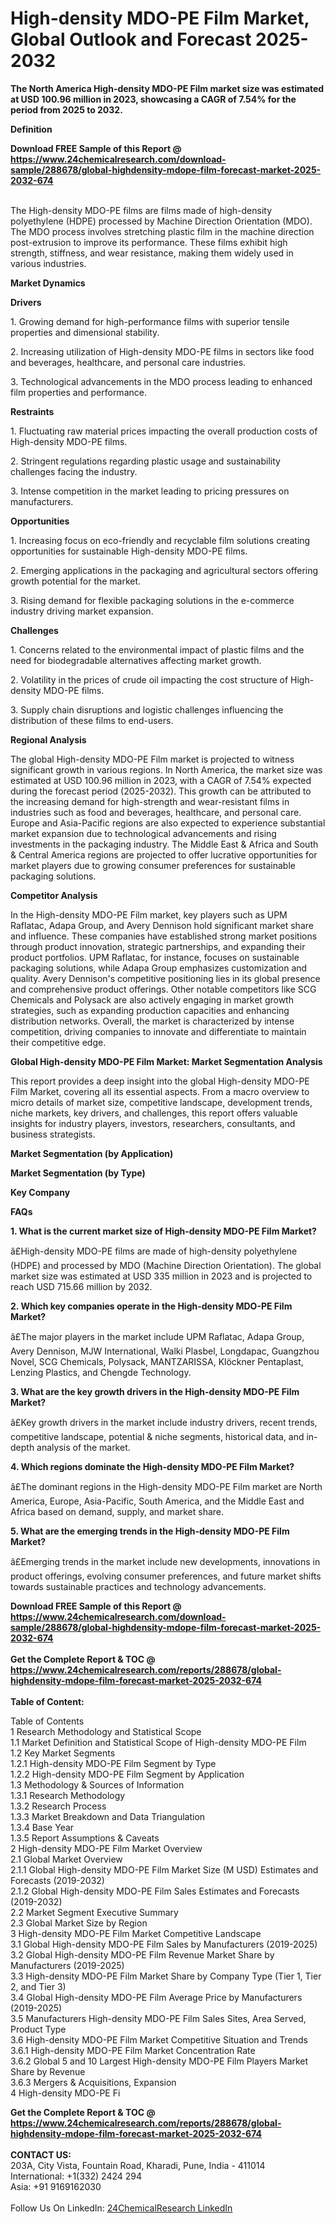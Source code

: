 <h1>High-density MDO-PE Film Market, Global Outlook and Forecast 2025-2032</h1><p>
<strong>The North America High-density MDO-PE Film market size was estimated at USD 100.96 million in 2023, showcasing a CAGR of 7.54% for the period from 2025 to 2032.</strong></p><p>
<strong>Definition</strong></p><p>
</p><div><b>Download FREE Sample of this Report @ 
            <a href="https://www.24chemicalresearch.com/download-sample/288678/global-highdensity-mdope-film-forecast-market-2025-2032-674">
            https://www.24chemicalresearch.com/download-sample/288678/global-highdensity-mdope-film-forecast-market-2025-2032-674</a></b></div><br><p>The High-density MDO-PE films are films made of high-density polyethylene (HDPE) processed by Machine Direction Orientation (MDO). The MDO process involves stretching plastic film in the machine direction post-extrusion to improve its performance. These films exhibit high strength, stiffness, and wear resistance, making them widely used in various industries.</p><p>
<strong>Market Dynamics</strong></p><p>
<strong>Drivers</strong></p><p>
</p><p>1. Growing demand for high-performance films with superior tensile properties and dimensional stability.</p><p>
</p><p>2. Increasing utilization of High-density MDO-PE films in sectors like food and beverages, healthcare, and personal care industries.</p><p>
</p><p>3. Technological advancements in the MDO process leading to enhanced film properties and performance.</p><p>
<strong>Restraints</strong></p><p>
</p><p>1. Fluctuating raw material prices impacting the overall production costs of High-density MDO-PE films.</p><p>
</p><p>2. Stringent regulations regarding plastic usage and sustainability challenges facing the industry.</p><p>
</p><p>3. Intense competition in the market leading to pricing pressures on manufacturers.</p><p>
<strong>Opportunities</strong></p><p>
</p><p>1. Increasing focus on eco-friendly and recyclable film solutions creating opportunities for sustainable High-density MDO-PE films.</p><p>
</p><p>2. Emerging applications in the packaging and agricultural sectors offering growth potential for the market.</p><p>
</p><p>3. Rising demand for flexible packaging solutions in the e-commerce industry driving market expansion.</p><p>
<strong>Challenges</strong></p><p>
</p><p>1. Concerns related to the environmental impact of plastic films and the need for biodegradable alternatives affecting market growth.</p><p>
</p><p>2. Volatility in the prices of crude oil impacting the cost structure of High-density MDO-PE films.</p><p>
</p><p>3. Supply chain disruptions and logistic challenges influencing the distribution of these films to end-users.</p><p>
<strong>Regional Analysis</strong></p><p>
</p><p>The global High-density MDO-PE Film market is projected to witness significant growth in various regions. In North America, the market size was estimated at USD 100.96 million in 2023, with a CAGR of 7.54% expected during the forecast period (2025-2032). This growth can be attributed to the increasing demand for high-strength and wear-resistant films in industries such as food and beverages, healthcare, and personal care. Europe and Asia-Pacific regions are also expected to experience substantial market expansion due to technological advancements and rising investments in the packaging industry. The Middle East &amp; Africa and South &amp; Central America regions are projected to offer lucrative opportunities for market players due to growing consumer preferences for sustainable packaging solutions.</p><p>
<strong>Competitor Analysis</strong></p><p>
</p><p>In the High-density MDO-PE Film market, key players such as UPM Raflatac, Adapa Group, and Avery Dennison hold significant market share and influence. These companies have established strong market positions through product innovation, strategic partnerships, and expanding their product portfolios. UPM Raflatac, for instance, focuses on sustainable packaging solutions, while Adapa Group emphasizes customization and quality. Avery Dennison's competitive positioning lies in its global presence and comprehensive product offerings. Other notable competitors like SCG Chemicals and Polysack are also actively engaging in market growth strategies, such as expanding production capacities and enhancing distribution networks. Overall, the market is characterized by intense competition, driving companies to innovate and differentiate to maintain their competitive edge.</p><p>
<strong>Global High-density MDO-PE Film Market: Market Segmentation Analysis</strong></p><p>
</p><p>This report provides a deep insight into the global High-density MDO-PE Film Market, covering all its essential aspects. From a macro overview to micro details of market size, competitive landscape, development trends, niche markets, key drivers, and challenges, this report offers valuable insights for industry players, investors, researchers, consultants, and business strategists.</p><p>
<strong>Market Segmentation (by Application)</strong></p><p>
</p><p>
<strong>Market Segmentation (by Type)</strong></p><p>
</p><p>
<strong>Key Company</strong></p><p>
</p><p>
<strong>FAQs</strong></p><p>
</p><p><strong>1. What is the current market size of High-density MDO-PE Film Market?</strong></p><p>
</p><p>â£High-density MDO-PE films are made of high-density polyethylene (HDPE) and processed by MDO (Machine Direction Orientation). The global market size was estimated at USD 335 million in 2023 and is projected to reach USD 715.66 million by 2032.</p><p>
</p><p><strong>2. Which key companies operate in the High-density MDO-PE Film Market?</strong></p><p>
</p><p>â£The major players in the market include UPM Raflatac, Adapa Group, Avery Dennison, MJW International, Walki Plasbel, Longdapac, Guangzhou Novel, SCG Chemicals, Polysack, MANTZARISSA, Klöckner Pentaplast, Lenzing Plastics, and Chengde Technology.</p><p>
</p><p><strong>3. What are the key growth drivers in the High-density MDO-PE Film Market?</strong></p><p>
</p><p>â£Key growth drivers in the market include industry drivers, recent trends, competitive landscape, potential &amp; niche segments, historical data, and in-depth analysis of the market.</p><p>
</p><p><strong>4. Which regions dominate the High-density MDO-PE Film Market?</strong></p><p>
</p><p>â£The dominant regions in the High-density MDO-PE Film market are North America, Europe, Asia-Pacific, South America, and the Middle East and Africa based on demand, supply, and market share.</p><p>
</p><p><strong>5. What are the emerging trends in the High-density MDO-PE Film Market?</strong></p><p>
</p><p>â£Emerging trends in the market include new developments, innovations in product offerings, evolving consumer preferences, and future market shifts towards sustainable practices and technology advancements.</p><div><b>Download FREE Sample of this Report @ 
            <a href="https://www.24chemicalresearch.com/download-sample/288678/global-highdensity-mdope-film-forecast-market-2025-2032-674">
            https://www.24chemicalresearch.com/download-sample/288678/global-highdensity-mdope-film-forecast-market-2025-2032-674</a></b></div><br><div><b>Get the Complete Report & TOC @ 
            <a href="https://www.24chemicalresearch.com/reports/288678/global-highdensity-mdope-film-forecast-market-2025-2032-674">
            https://www.24chemicalresearch.com/reports/288678/global-highdensity-mdope-film-forecast-market-2025-2032-674</a></b></div><br>
            <b>Table of Content:</b><p>Table of Contents<br />
1 Research Methodology and Statistical Scope<br />
1.1 Market Definition and Statistical Scope of High-density MDO-PE Film<br />
1.2 Key Market Segments<br />
1.2.1 High-density MDO-PE Film Segment by Type<br />
1.2.2 High-density MDO-PE Film Segment by Application<br />
1.3 Methodology & Sources of Information<br />
1.3.1 Research Methodology<br />
1.3.2 Research Process<br />
1.3.3 Market Breakdown and Data Triangulation<br />
1.3.4 Base Year<br />
1.3.5 Report Assumptions & Caveats<br />
2 High-density MDO-PE Film Market Overview<br />
2.1 Global Market Overview<br />
2.1.1 Global High-density MDO-PE Film Market Size (M USD) Estimates and Forecasts (2019-2032)<br />
2.1.2 Global High-density MDO-PE Film Sales Estimates and Forecasts (2019-2032)<br />
2.2 Market Segment Executive Summary<br />
2.3 Global Market Size by Region<br />
3 High-density MDO-PE Film Market Competitive Landscape<br />
3.1 Global High-density MDO-PE Film Sales by Manufacturers (2019-2025)<br />
3.2 Global High-density MDO-PE Film Revenue Market Share by Manufacturers (2019-2025)<br />
3.3 High-density MDO-PE Film Market Share by Company Type (Tier 1, Tier 2, and Tier 3)<br />
3.4 Global High-density MDO-PE Film Average Price by Manufacturers (2019-2025)<br />
3.5 Manufacturers High-density MDO-PE Film Sales Sites, Area Served, Product Type<br />
3.6 High-density MDO-PE Film Market Competitive Situation and Trends<br />
3.6.1 High-density MDO-PE Film Market Concentration Rate<br />
3.6.2 Global 5 and 10 Largest High-density MDO-PE Film Players Market Share by Revenue<br />
3.6.3 Mergers & Acquisitions, Expansion<br />
4 High-density MDO-PE Fi</p><div><b>Get the Complete Report & TOC @ 
            <a href="https://www.24chemicalresearch.com/reports/288678/global-highdensity-mdope-film-forecast-market-2025-2032-674">
            https://www.24chemicalresearch.com/reports/288678/global-highdensity-mdope-film-forecast-market-2025-2032-674</a></b></div><br><b>CONTACT US:</b><br>
            203A, City Vista, Fountain Road, Kharadi, Pune, India - 411014<br>
            International: +1(332) 2424 294<br>
            Asia: +91 9169162030 <br><br>
            Follow Us On LinkedIn: <a href="https://www.linkedin.com/company/24chemicalresearch/">24ChemicalResearch LinkedIn</a>
